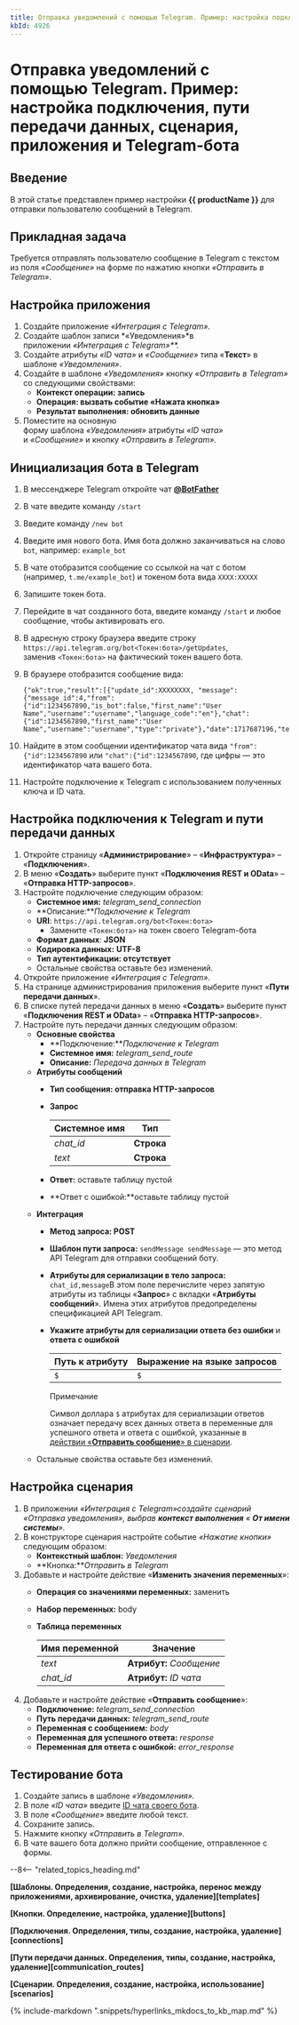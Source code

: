 ```yaml
---
title: Отправка уведомлений с помощью Telegram. Пример: настройка подключения, пути передачи данных, сценария, приложения и Telegram-бота
kbId: 4926
---
```


# Отправка уведомлений с помощью Telegram. Пример: настройка подключения, пути передачи данных, сценария, приложения и Telegram-бота

## Введение

В этой статье представлен пример настройки **{{ productName }}** для отправки пользователю сообщений в Telegram.

## Прикладная задача

Требуется отправлять пользователю сообщение в Telegram с текстом из поля *«Сообщение»* на форме по нажатию кнопки *«Отправить в Telegram»*.

## Настройка приложения

1. Создайте приложение *«Интеграция с Telegram».*
2. Создайте шаблон записи *«Уведомления»*в приложении *«Интеграция с Telegram»**.*
3. Создайте атрибуты *«ID чата»* и *«Сообщение»* типа «**Текст**» в шаблоне *«Уведомления»*.
4. Создайте в шаблоне *«Уведомления»* кнопку *«Отправить в Telegram»* со следующими свойствами:
   - **Контекст операции: запись**
   - **Операция: вызвать событие «Нажата кнопка»**
   - **Результат выполнения: обновить данные**
5. Поместите на основную форму шаблона *«Уведомления»* атрибуты *«ID чата»* и *«Сообщение»* и кнопку *«Отправить в Telegram».*

## Инициализация бота в Telegram

1. В мессенджере Telegram откройте чат **[@BotFather](https://t.me/BotFather "Открыть чат @BotFather")**
2. В чате введите команду `/start`
3. Введите команду `/new bot`
4. Введите имя нового бота. Имя бота должно заканчиваться на слово `bot`, например: `example_bot`
5. В чате отобразится сообщение со ссылкой на чат с ботом (например, `t.me/example_bot`) и токеном бота вида `XXXX:XXXXX`
6. Запишите токен бота.
7. Перейдите в чат созданного бота, введите команду `/start` и любое сообщение, чтобы активировать его.
8. В адресную строку браузера введите строку `https://api.telegram.org/bot<Токен:бота>/getUpdates`, заменив `<Токен:бота>` на фактический токен вашего бота.
9. В браузере отобразится сообщение вида:

   ```
   {"ok":true,"result":[{"update_id":XXXXXXXX, "message":{"message_id":4,"from":{"id":1234567890,"is_bot":false,"first_name":"User Name","username":"username","language_code":"en"},"chat":{"id":1234567890,"first_name":"User Name","username":"username","type":"private"},"date":1717687196,"text":"chatid"}}]}
   ```
10. Найдите в этом сообщении идентификатор чата вида `"from":{"id":1234567890` или `"chat":{"id":1234567890`, где цифры — это идентификатор чата вашего бота.
11. Настройте подключение к Telegram с использованием полученных ключа и ID чата.

## Настройка подключения к Telegram и пути передачи данных

1. Откройте страницу «**Администрирование**» – «**Инфраструктура**» – «**Подключения**».
2. В меню «**Создать**» выберите пункт «**Подключения REST и OData**» – «**Отправка HTTP-запросов**».
3. Настройте подключение следующим образом:
   - **Системное имя:** *telegram\_send\_connection*
   - **Описание:***Подключение к Telegram*
   - **URI**: `https://api.telegram.org/bot<Токен:бота>`
     - Замените `<Токен:бота>` на токен своего Telegram-бота
   - **Формат данных**: **JSON**
   - **Кодировка данных:** **UTF-8**
   - **Тип аутентификации: отсутствует**
   - Остальные свойства оставьте без изменений.
4. Откройте приложение *«Интеграция с Telegram».*
5. На странице администрирования приложения выберите пункт «**Пути передачи данных**».
6. В списке путей передачи данных в меню «**Создать**» выберите пункт «**Подключения REST и OData**» – «**Отправка HTTP-запросов**».
7. Настройте путь передачи данных следующим образом:
   - **Основные свойства**
     - **Подключение:***Подключение к Telegram*
     - **Системное имя:** *telegram\_send\_route*
     - **Описание:** *Передача данных в Telegram*
   - **Атрибуты сообщений**
     - **Тип сообщения: отправка HTTP-запросов**
     - ****Запрос****

       | Системное имя | Тип |
       | --- | --- |
       | *chat\_id* | **Строка** |
       | *text* | **Строка** |
     - **Ответ:** оставьте таблицу пустой
     - **Ответ с ошибкой:**оставьте таблицу пустой
   - **Интеграция**
     - **Метод запроса: POST**
     - **Шаблон пути запроса:** `sendMessage
       sendMessage` — это метод API Telegram для отправки сообщений боту.
     - **Атрибуты для сериализации в тело запроса:** `chat_id,message`В этом поле перечислите через запятую атрибуты из таблицы «**Запрос**» с вкладки «**Атрибуты сообщений**».
       Имена этих атрибутов предопределены спецификацией API Telegram.
     - **Укажите атрибуты для сериализации ответа без ошибки** и ****ответа с ошибкой****

       | Путь к атрибуту | Выражение на языке запросов |
       | --- | --- |
       | `$` | `$` |

       Примечание

       Символ доллара `$` атрибутах для сериализации ответов означает передачу всех данных ответа в переменные для успешного ответа и ответа с ошибкой, указанные в [действии «**Отправить сообщение**» в сценарии](#send_message_action).
   - Остальные свойства оставьте без изменений.

## Настройка сценария

1. В приложении *«Интеграция с Telegram»*создайте сценарий *«Отправка уведомления»*, выбрав **контекст выполнения** « **От имени системы**»*.*
2. В конструкторе сценария настройте событие *«Нажатие кнопки»* следующим образом:
   - **Контекстный шаблон:** *Уведомления*
   - **Кнопка:***Отправить в Telegram*
3. Добавьте и настройте действие «**Изменить значения переменных**»:
   - **Операция со значениями переменных:** заменить
   - **Набор переменных:** body
   - **Таблица переменных**

     | Имя переменной | Значение |
     | --- | --- |
     | *text* | **Атрибут:** *Сообщение* |
     | *chat\_id* | **Атрибут:** *ID чата* |
4. Добавьте и настройте действие «**Отправить сообщение**»:
   - **Подключение:** *telegram\_send\_connection*
   - **Путь передачи данных:** *telegram\_send\_route*
   - **Переменная с сообщением:** *body*
   - **Переменная для успешного ответа:** *response*
   - **Переменная для ответа с ошибкой:** *error\_response*

## Тестирование бота

1. Создайте запись в шаблоне *«Уведомления».*
2. В поле *«ID чата»* введите [ID чата своего бота](#chat_id).
3. В поле *«Сообщение»* введите любой текст.
4. Сохраните запись.
5. Нажмите кнопку *«Отправить в Telegram».*
6. В чате вашего бота должно прийти сообщение, отправленное с формы.

--8<-- "related_topics_heading.md"

**[Шаблоны. Определения, создание, настройка, перенос между приложениями, архивирование, очистка, удаление][templates]**

**[Кнопки. Определение, настройка, удаление][buttons]**

**[Подключения. Определения, типы, создание, настройка, удаление][connections]**

**[Пути передачи данных. Определения, типы, создание, настройка, удаление][communication_routes]**

**[Сценарии. Определения, создание, настройка, использование][scenarios]**

{% include-markdown ".snippets/hyperlinks_mkdocs_to_kb_map.md" %}
